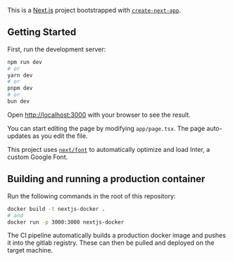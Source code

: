 This is a [Next.js](https://nextjs.org/) project bootstrapped with [`create-next-app`](https://github.com/vercel/next.js/tree/canary/packages/create-next-app).

## Getting Started

First, run the development server:

```bash
npm run dev
# or
yarn dev
# or
pnpm dev
# or
bun dev
```

Open [http://localhost:3000](http://localhost:3000) with your browser to see the result.

You can start editing the page by modifying `app/page.tsx`. The page auto-updates as you edit the file.

This project uses [`next/font`](https://nextjs.org/docs/basic-features/font-optimization) to automatically optimize and load Inter, a custom Google Font.

## Building and running a production container

Run the following commands in the root of this repository:

```bash
docker build -t nextjs-docker .
# and
docker run -p 3000:3000 nextjs-docker
```

The CI pipeline automatically builds a production docker image and pushes it into the gitlab registry. 
These can then be pulled and deployed on the target machine. 
